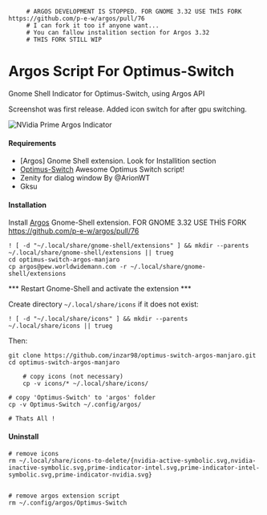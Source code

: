 
         # ARGOS DEVELOPMENT IS STOPPED. FOR GNOME 3.32 USE THİS FORK https://github.com/p-e-w/argos/pull/76
         # I can fork it too if anyone want...
         # You can fallow instalition section for Argos 3.32
         # THIS FORK STILL WIP


# Argos Script For Optimus-Switch
Gnome Shell Indicator for Optimus-Switch, using Argos API

Screenshot was first release. Added icon switch for after gpu switching.

![NVidia Prime Argos Indicator](https://github.com/inzar98/optimus-manager-argos/blob/master/screenshots/optimus-manager-1.png)                                       

#### Requirements
- [Argos] Gnome Shell extension. Look for Installition section
- [Optimus-Switch](https://forum.manjaro.org/t/call-for-testing-optimus-switch/) Awesome Optimus Switch script!
- Zenity for dialog window By @ArionWT
- Gksu


#### Installation
Install [Argos](https://extensions.gnome.org/extension/1176/argos/) Gnome-Shell extension.
FOR GNOME 3.32 USE THİS FORK https://github.com/p-e-w/argos/pull/76

```
! [ -d "~/.local/share/gnome-shell/extensions" ] && mkdir --parents ~/.local/share/gnome-shell/extensions || trueg
cd optimus-switch-argos-manjaro
cp argos@pew.worldwidemann.com -r ~/.local/share/gnome-shell/extensions
```
*** Restart Gnome-Shell and activate the extension ***


Create directory `~/.local/share/icons` if it does not exist:
```
! [ -d "~/.local/share/icons" ] && mkdir --parents ~/.local/share/icons || trueg
```

Then:
```
git clone https://github.com/inzar98/optimus-switch-argos-manjaro.git
cd optimus-switch-argos-manjaro

    # copy icons (not necessary)
    cp -v icons/* ~/.local/share/icons/

# copy 'Optimus-Switch' to 'argos' folder
cp -v Optimus-Switch ~/.config/argos/

# Thats All !
```
#### Uninstall
```
# remove icons
rm ~/.local/share/icons-to-delete/{nvidia-active-symbolic.svg,nvidia-inactive-symbolic.svg,prime-indicator-intel.svg,prime-indicator-intel-symbolic.svg,prime-indicator-nvidia.svg}


# remove argos extension script
rm ~/.config/argos/Optimus-Switch



